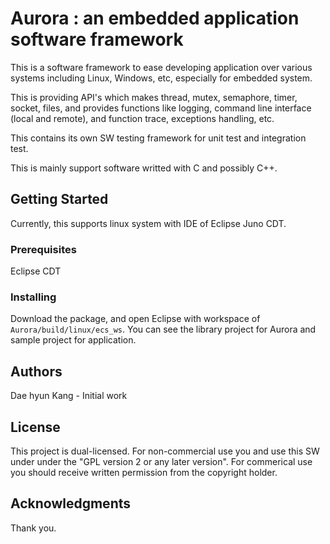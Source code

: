 # Aurora : an embedded application software framework

This is a software framework to ease developing application over various systems including Linux, Windows, etc, especially for embedded system.

This is providing API's which makes thread, mutex, semaphore, timer, socket, files, and provides functions like logging, command line interface (local and remote), and function trace, exceptions handling, etc.

This contains its own SW testing framework for unit test and integration test.

This is mainly support software writted with C and possibly C++.

## Getting Started

Currently, this supports linux system with IDE of Eclipse Juno CDT.

### Prerequisites

Eclipse CDT

### Installing

Download the package, and open Eclipse with workspace of `Aurora/build/linux/ecs_ws`.
You can see the library project for Aurora and sample project for application.


## Authors

Dae hyun Kang - Initial work

## License

This project is dual-licensed.
For non-commercial use you and use this SW under under the "GPL version 2 or any later version".
For commerical use you should receive written permission from the copyright holder.

## Acknowledgments

Thank you.
